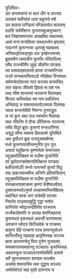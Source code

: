 युधिष्ठिरः-  
उत सन्तमसन्तं वा बालं धीरं च सञ्जय  
उताबलं बलीयांसं धाता प्रकुरुते वशे  
उत बालाय पाण्डित्यं पण्डितायोत बालताम्  
ददाति सर्वमीशानः पुरस्ताच्छुक्रमुच्चरन्  
बलं जिज्ञासमानस्य आचक्षीथा यथातथम्  
अथो मन्त्रं मन्त्रयित्वा याथातथ्येन हृष्टवत्  
गावल्गणे कुरून्गत्वा धृतराष्ट्रं महाबलम्  
अभिवाद्योपसङ्गृह्य ततः पृच्छेरनामयम्  
ब्रूयाश्चैनं त्वमासीनं कुरुभिः परिवारितम्  
तवैव राजन्वीर्येण सुखं जीवन्ति पाण्डवाः  
तव प्रसादाद्बालास्ते प्राप्ता राज्यमरिन्दम  
राज्ये तान्स्थापयित्वाऽग्रे नोपेक्षेथा विनश्यतः  
सर्वमप्येतदेकस्य नालं सञ्जय कस्यचित्  
तात संहत्य जीवामो द्विषतां मा वशं गमः  
तथा भीष्मं शान्तनवं भारतानां पितामहम्  
शिरसा चाभिवदेथा मम नाम प्रकीर्तयन्  
अभिवाद्य च वक्तव्यस्ततोऽस्माकं पितामहः  
भवता शन्तनोर्वंशो निमग्नः पुनरुद्धृतः  
स त्वं कुरु तथा तात स्वमतेन पितामह  
यथा जीवन्ति ते पौत्राः प्रीतिमन्तः परस्परम्  
तथैव विदुरं ब्रूयाः कुरूणां मन्त्रधारिणम्  
अयुद्धं सौम्य भाषस्व हितकामो युधिष्ठिरे  
अथ दुर्योधनं ब्रूया राजपुत्रममर्षणम्  
मध्ये कुरूणामासीनमनुनीय पुनः पुनः  
अपापां यदुपैक्षन्त कृष्णामेतां सभागताम्  
तद्दुःखमतितिक्षाम मा वधीष्म कुरूनिति  
एवं पूर्वापरान्क्लेशानतितिक्षन्त पाण्डवाः  
बलीयांसोऽपि सन्तो यत्तत्सर्वं कुरवो विदुः  
यन्नः प्राव्राजयस्सौम्य अजिनैः प्रतिवासितान्  
तद्दुःखमतितिक्षाम मा वधीष्म कुरूनिति  
यत्तच्छभायामाक्रम्य कृष्णां केशेष्वधर्षयत्  
दुश्शासनस्तेऽनुमते तच्चास्माभिरुपेक्षितम्  
यथोचितं स्वकं भागं लभेमहि परन्तप  
निवर्तय परद्रव्याद्बुद्धिं गृद्धां नरर्षभ  
शान्तिरेवं भवेद्राजन्प्रीतिरेव परस्परम्  
राज्यैकदेशमपि नः प्रयच्छ शममिच्छताम्  
कुशस्थलं वृकस्थलं अवन्तीं वारणावतम्  
अवसानं भवेदत्र किञ्चिदेकं च पञ्चमम्  
भ्रातॄणां देहि पञ्चानां पञ्च ग्रामान्सुयोधन  
शान्तिर्नोस्तु महाप्राज्ञ भ्रातृभिस्सह सञ्जय  
भ्राता भ्रातरमन्वेतु पिता पुत्रेण युज्यताम्  
स्मयमानास्समायान्तु पाञ्चालाः कुरुभिस्सह  
अक्षतान्कुरु पाञ्चालान्पश्येयमिति कामये  
सर्वे सुमनसस्तात शाम्याम भरतर्षभ  
अलमेव शमायास्मि तथा युद्धाय सञ्जय  
धर्मार्थयोरलं चाहं मृदवे दारुणाय च  
